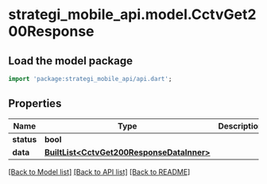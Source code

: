 # strategi_mobile_api.model.CctvGet200Response

## Load the model package
```dart
import 'package:strategi_mobile_api/api.dart';
```

## Properties
Name | Type | Description | Notes
------------ | ------------- | ------------- | -------------
**status** | **bool** |  | [optional] 
**data** | [**BuiltList&lt;CctvGet200ResponseDataInner&gt;**](CctvGet200ResponseDataInner.md) |  | [optional] 

[[Back to Model list]](../README.md#documentation-for-models) [[Back to API list]](../README.md#documentation-for-api-endpoints) [[Back to README]](../README.md)


